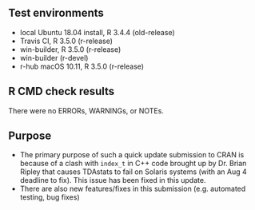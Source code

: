 ## Test environments

* local Ubuntu 18.04 install, R 3.4.4 (old-release)
* Travis CI, R 3.5.0 (r-release)
* win-builder, R 3.5.0 (r-release)
* win-builder (r-devel)
* r-hub macOS 10.11, R 3.5.0 (r-release)

## R CMD check results

There were no ERRORs, WARNINGs, or NOTEs.

## Purpose

* The primary purpose of such a quick update submission to CRAN is because of a clash with `index_t` in C++ code brought up by Dr. Brian Ripley that causes TDAstats to fail on Solaris systems (with an Aug 4 deadline to fix). This issue has been fixed in this update.
* There are also new features/fixes in this submission (e.g. automated testing, bug fixes)
